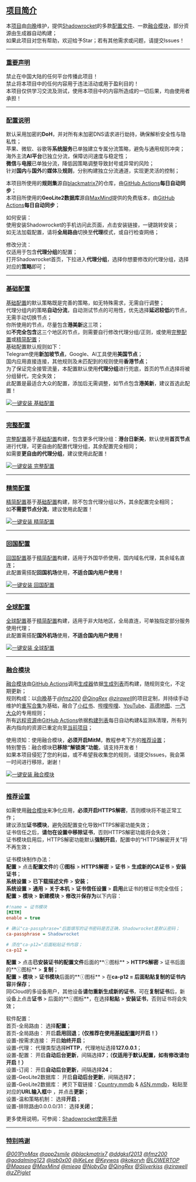 ## [项目简介](#项目简介)
本[项目](https://github.com/XiangwanGuan/Shadowrocket)由[向晚](https://t.me/xiangwanguan)维护，提供[Shadowrocket](https://apps.apple.com/app/shadowrocket/id932747118)的多款[配置文件](#配置说明)、一款[融合模块](#融合模块)，部分资源由生成器自动构建；<br>
如果此项目对您有帮助，欢迎给予Star；若有其他需求或问题，请提交Issues！<br>

---

### [重要声明](#重要声明)
禁止在中国大陆的任何平台传播此项目！<br>
禁止将本项目中的任何内容用于违法活动或用于盈利目的！<br>
本项目仅供学习交流及测试，使用本项目中的内容所造成的一切后果，均由使用者承担！<br>

---

### [配置说明](#配置说明)
默认采用加密的**DoH**，并对所有未加密DNS请求进行劫持，确保解析安全性与隐私性；<br>
苹果、微软、谷歌等**系统服务**已单独建立专属分流策略，避免与通用规则冲突；<br>
海外主流**AI平台**已独立分流，保障访问速度与稳定性；<br>
**微信**与**电报**已单独分流，降低因策略调整导致封号或异常的风险；<br>
针对**国内**与**国外**的**媒体**及**规则**，分别构建独立分流通道，实现更灵活的控制；<br>

本项目所使用的**规则集**源自[blackmatrix7](https://github.com/blackmatrix7/ios_rule_script/tree/master/rule/Shadowrocket)的仓库，由[GitHub Actions](https://github.com/XiangwanGuan/Shadowrocket/blob/main/.github/workflows/Sync-RuleFiles.yml)**每日自动同步**；<br>
本项目所使用的**GeoLite2数据库**源自[MaxMind](https://www.maxmind.com)提供的免费版本，由[GitHub Actions](https://github.com/XiangwanGuan/Shadowrocket/blob/main/.github/workflows/Sync-GeoLite2Files.yml)**每日自动同步**；<br>

如何安装：<br>
使用安装Shadowrocket的手机访问此页面，点击安装链接，一键跳转安装；<br>
如无法加载配置，请将**全局路由**切换至**代理**模式，或自行检查网络；<br>

修改分流：<br>
仅适用于包含**代理分组**的配置；<br>
打开Shadowrocket首页，下拉进入**代理分组**，选择你想要修改的代理分组，选择对应的**策略**即可；<br>

---

### [基础配置](#基础配置)
[基础配置](https://github.com/XiangwanGuan/Shadowrocket/blob/main/Release/Rules.conf)的默认策略既是完善的策略，如无特殊需求，无需自行调整；<br>
代理分组内的策略**自动分流**，自动测试节点的可用性，优先选择**延迟较低**的节点，无需手动切换节点；<br>
你所使用的节点，尽量包含**港美新**这三项；<br>
如**不完全包含**这三个地区的节点，则需要自行修改代理分组/正则，或使用[完整配置](https://github.com/XiangwanGuan/Shadowrocket/blob/main/Release/RulesFull.conf)或[精简配置](https://github.com/XiangwanGuan/Shadowrocket/blob/main/Release/RulesLite.conf)；<br>
基础配置默认规则如下：<br>
Telegram使用**新加坡节点**，Google、AI工具使用**美国节点**；<br>
国内应用直接连接，其他规则及未匹配到的规则使用**香港节点**；<br>
为了保证完全接管流量，本配置默认使用**代理分组**进行兜底，首页的节点选择将被分组替代，完全失效；<br>
此配置是最适合大众的配置，添加后无需调整，如节点包含**港美新**，建议首选此配置！<br>

[![一键安装 基础配置](https://img.shields.io/static/v1?label=一键安装&message=基础配置&color=grey&logo=googledocs&logoColor=white&labelColor=orange&messageColor=white)](https://xiangwanguan.github.io/Shadowrocket/Static/Redirect.html?url=shadowrocket://config/add/https://xiangwanguan.github.io/Shadowrocket/Release/Rules.conf)<br>

---

### [完整配置](#完整配置)
[完整配置](https://github.com/XiangwanGuan/Shadowrocket/blob/main/Release/RulesFull.conf)基于[基础配置](https://github.com/XiangwanGuan/Shadowrocket/blob/main/Release/Rules.conf)构建，包含更多代理分组：**港台日新美**，默认使用**首页节点**进行代理，可更自由的配置代理分组，其余配置完全相同；<br>
如需要**更自由的代理分组**，建议使用此配置！<br>

[![一键安装 完整配置](https://img.shields.io/static/v1?label=一键安装&message=完整配置&color=grey&logo=googledocs&logoColor=white&labelColor=orange&messageColor=white)](https://xiangwanguan.github.io/Shadowrocket/Static/Redirect.html?url=shadowrocket://config/add/https://xiangwanguan.github.io/Shadowrocket/Release/RulesFull.conf)<br>

---

### [精简配置](#精简配置)
[精简配置](https://github.com/XiangwanGuan/Shadowrocket/blob/main/Release/RulesLite.conf)基于[基础配置](https://github.com/XiangwanGuan/Shadowrocket/blob/main/Release/Rules.conf)构建，除不包含代理分组以外，其余配置完全相同；<br>
如**不需要节点分流**，建议使用此配置！<br>

[![一键安装 精简配置](https://img.shields.io/static/v1?label=一键安装&message=精简配置&color=grey&logo=googledocs&logoColor=white&labelColor=orange&messageColor=white)](https://xiangwanguan.github.io/Shadowrocket/Static/Redirect.html?url=shadowrocket://config/add/https://xiangwanguan.github.io/Shadowrocket/Release/RulesLite.conf)<br>

---

### [回国配置](#回国配置)
[回国配置](https://github.com/XiangwanGuan/Shadowrocket/blob/main/Release/RulesBackCN.conf)基于[精简配置](https://github.com/XiangwanGuan/Shadowrocket/blob/main/Release/RulesLite.conf)构建，适用于外国华侨使用，国内域名代理，其余域名直连；<br>
此配置需搭配**回国机场**使用，**不适合国内用户使用！**<br>

[![一键安装 回国配置](https://img.shields.io/static/v1?label=一键安装&message=回国配置&color=grey&logo=googledocs&logoColor=white&labelColor=orange&messageColor=white)](https://xiangwanguan.github.io/Shadowrocket/Static/Redirect.html?url=shadowrocket://config/add/https://xiangwanguan.github.io/Shadowrocket/Release/RulesBackCN.conf)<br>

---

### [全球配置](#全球配置)
[全球配置](https://github.com/XiangwanGuan/Shadowrocket/blob/main/Release/RulesGlobal.conf)基于[精简配置](https://github.com/XiangwanGuan/Shadowrocket/blob/main/Release/RulesLite.conf)构建，适用于非大陆地区，全局直连，可单独指定部分服务使用代理；<br>
此配置需搭配**国外机场**使用，**不适合国内用户使用！**<br>

[![一键安装 全球配置](https://img.shields.io/static/v1?label=一键安装&message=全球配置&color=grey&logo=googledocs&logoColor=white&labelColor=orange&messageColor=white)](https://xiangwanguan.github.io/Shadowrocket/Static/Redirect.html?url=shadowrocket://config/add/https://xiangwanguan.github.io/Shadowrocket/Release/RulesGlobal.conf)<br>

---

### [融合模块](#融合模块)
[融合模块](https://github.com/XiangwanGuan/Shadowrocket/blob/main/Release/Module.sgmodule)由[GitHub Actions](https://github.com/XiangwanGuan/Shadowrocket/blob/main/.github/workflows/Generate-ModuleFiles.yml)调用[生成器](https://github.com/XiangwanGuan/Shadowrocket/blob/main/Generator/Builder.py)依据[生成列表](https://github.com/XiangwanGuan/Shadowrocket/blob/main/Generator/Generate.conf)而构建，随规则变化，不定期更新；<br>
规则构成：以[向晚](https://t.me/xiangwanguan)基于[*@fmz200*](https://github.com/fmz200/wool_scripts) [*@QingRex*](https://github.com/QingRex/LoonKissSurge) [*@zirawell*](https://github.com/zirawell/R-Store)的项目定制，并持续手动维护的[重写合集](https://github.com/XiangwanGuan/Shadowrocket/blob/main/Rewrite/XiangwanConfig/Collection.conf)为基础，融合了[小红书](https://github.com/XiangwanGuan/Shadowrocket/blob/main/Rewrite/XiangwanConfig/Rednote.conf)、[哔哩哔哩](https://github.com/XiangwanGuan/Shadowrocket/blob/main/Rewrite/XiangwanConfig/Bilibili.conf)、[YouTube](https://github.com/XiangwanGuan/Shadowrocket/blob/main/Rewrite/XiangwanConfig/YouTube.conf)、[高德地图](https://github.com/XiangwanGuan/Shadowrocket/blob/main/Rewrite/XiangwanConfig/Amap.js)、[一汽大众](https://github.com/XiangwanGuan/Shadowrocket/blob/main/Rewrite/XiangwanConfig/FAWVW.conf)的专用规则；<br>
所有[远程资源](https://github.com/XiangwanGuan/Shadowrocket/blob/main/Rewrite/JSInventory.md)由[GitHub Actions](https://github.com/XiangwanGuan/Shadowrocket/blob/main/.github/workflows/Sync-RewriteFiles.yml)依据[构建列表](https://github.com/XiangwanGuan/Shadowrocket/blob/main/Rewrite/JSGenerator.conf)每日自动构建&监测&清理，所有列表内指向的资源已重定向至[当前项目](https://github.com/XiangwanGuan/Shadowrocket/tree/main/Rewrite/JavaScript)；<br>

使用须知：使用融合模块，**必须开启MitM**，教程参考下方的[推荐设置](#推荐设置)；<br>
特别警告：融合模块**已移除“解锁类”功能**，请支持开发者！<br>
如果本项目侵犯了您的利益，或不希望我收集您的规则，请提交Issues，我会第一时间进行移除，谢谢！<br>

[![一键安装 融合模块](https://img.shields.io/static/v1?label=一键安装&message=融合模块&color=grey&logo=googledocs&logoColor=white&labelColor=blue&messageColor=white)](https://xiangwanguan.github.io/Shadowrocket/Static/Redirect.html?url=shadowrocket://install?module=https://xiangwanguan.github.io/Shadowrocket/Release/Module.sgmodule)<br>

---

### [推荐设置](#推荐设置)
如需使用[融合模块](#融合模块)来净化应用，**必须开启HTTPS解密**，否则模块将不能正常工作；<br>
建议添加**证书模块**，避免因配置变化导致HTTPS解密功能失效；<br>
证书信任之后，**请勿在设置中移除证书**，否则HTTPS解密功能将会失效；<br>
证书模块启用后，HTTPS解密功能默认**强制开启**，配置中的“HTTPS解密开关”将不再生效；<br>

证书模块制作办法：<br>
**配置** > 点击**配置文件**的 **ⓘ图标** > **HTTPS解密** > **证书** > **生成新的CA证书** > **安装证书**；<br>
**系统设置** > **已下载描述文件** > **安装**；<br>
**系统设置** > **通用** > **关于本机** > **证书信任设置** > **启用**此证书的根证书完全信任；<br>
**配置** > **模块** > **新建模块** > **修改**并**保存为**以下内容：<br>
```ini
#!name = 证书模块
[MITM]
enable = true

# 确认"ca-passphrase="后面填写的证书密码是否正确，Shadowrocket是默认密码；
ca-passphrase = Shadowrocket

# 须在"ca-p12="后面粘贴证书内容；
ca-p12 = 
```
**配置** > 点击**已安装证书的配置文件**后面的**ⓘ图标** > **HTTPS解密** > 证书后面的**ⓘ图标** > **复制**；<br>
**配置** > **模块** > **证书模块**后面的**ⓘ图标** > 在**ca-p12 = 后面粘贴复制的证书内容**并**保存**；<br>
同iCloud的多设备用户，其他设备**请勿重新生成新的证书**，可在**复制证书**后，新设备上点击**证书** > 后面的**ⓘ图标**，在选择**粘贴** > **安装证书**，否则证书将会失效；<br>

软件配置：<br>
首页-全局路由：
选择**配置**；<br>
首页-全局路由：
开启**启用回退**；**（仅推荐在使用[基础配置](#基础配置)时开启！）**<br>
设置-按需求连接：
开启**始终开启**；<br>
设置-代理：
代理类型选择**HTTP**，代理地址选择**127.0.0.1**；<br>
设置-配置：
开启**自动后台更新**，间隔选择**7**；**（仅适用于默认配置，如有修改请勿开启！）**<br>
设置-订阅：
开启**自动后台更新**，间隔选择**24**；<br>
设置-GeoLite2数据库：
开启**自动后台更新**，间隔选择**7**；<br>
设置-GeoLite2数据库：
拷贝下载链接：[Country.mmdb](https://xiangwanguan.github.io/Shadowrocket/GeoLite2/Country.mmdb) & [ASN.mmdb](https://xiangwanguan.github.io/Shadowrocket/GeoLite2/ASN.mmdb)，粘贴至对应的**URL输入框**中 ，并点击**更新**；<br>
设置-温和策略机制：
选择**开启**；<br>
设置-排除路由0.0.0.0/31：
选择**关闭**；<br>

更多使用说明，可参阅：[Shadowrocket使用手册](https://github.com/LOWERTOP/Shadowrocket)<br>

---

### [特别鸣谢](#特别鸣谢)
[*@001ProMax*](https://github.com/001ProMax)
[*@app2smile*](https://github.com/app2smile)
[*@blackmatrix7*](https://github.com/blackmatrix7)
[*@ddgksf2013*](https://github.com/ddgksf2013)
[*@fmz200*](https://github.com/fmz200)
[*@godalming123*](https://github.com/godalming123)
[*@iab0x00*](https://github.com/iab0x00)
[*@iKeLee*](https://github.com/luestr)
[*@Keywos*](https://github.com/Keywos)
[*@kokoryh*](https://github.com/kokoryh)
[*@LOWERTOP*](https://github.com/LOWERTOP)
[*@Maasea*](https://github.com/Maasea)
[*@MaxMind*](https://github.com/maxmind)
[*@mieqq*](https://github.com/mieqq)
[*@NobyDa*](https://github.com/NobyDa)
[*@QingRex*](https://github.com/QingRex)
[*@Sliverkiss*](https://github.com/Sliverkiss)
[*@zirawell*](https://github.com/zirawell)
[*@zZPiglet*](https://github.com/zZPiglet)<br>
